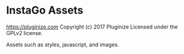 # InstaGo Assets #
https://pluginize.com
Copyright (c) 2017 Pluginize
Licensed under the GPLv2 license.

Assets such as styles, javascript, and images.